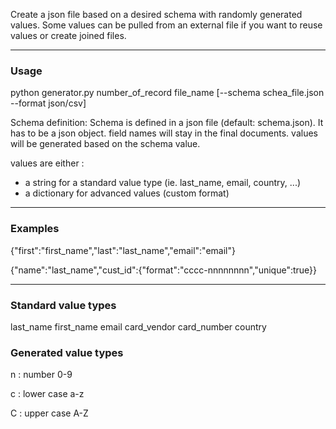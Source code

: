 Create a json file based on a desired schema with randomly generated values.
Some values can be pulled from an external file if you want to reuse values or create joined files.

<hr>
<h3>Usage</h3>
python generator.py number_of_record file_name [--schema schea_file.json --format json/csv]


Schema definition:
Schema is defined in a json file (default: schema.json).
It has to be a json object.
field names will stay in the final documents.
values will be generated based on the schema value.

values are either :
- a string for a standard value type (ie. last_name, email, country, ...)
- a dictionary for advanced values (custom format) 
<hr>
<h3>Examples</h3> 

{"first":"first_name","last":"last_name","email":"email"}<p>
{"name":"last_name","cust_id":{"format":"cccc-nnnnnnnn","unique":true}}<p>


<hr>
<h3>Standard value types</h3>
last_name
first_name
email
card_vendor
card_number
country

<h3>Generated value types</h3>
n : number 0-9<p>
c : lower case a-z<p>
C : upper case A-Z<p>



